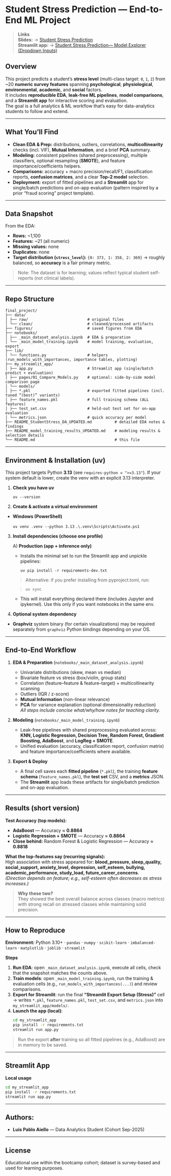 # Student Stress Prediction — End-to-End ML Project

> **Links**  
> **Slides:** → [Student Stress Prediction](https://www.canva.com/design/DAG3FBg1QyA/JIeaf5_BqknLrb2mvHibbw/edit?utm_content=DAG3FBg1QyA&utm_campaign=designshare&utm_medium=link2&utm_source=sharebutton)  
> **Streamlit app:** → [Student Stress Prediction— Model Explorer (Dropdown Inputs)](https://finalproject-3ayxr2iyk4pzmubour3zpm.streamlit.app/#student-stress-model-explorer) 

## Overview
This project predicts a student’s **stress level** (multi-class target: `0`, `1`, `2`) from ~20 **numeric survey features** spanning **psychological**, **physiological**, **environmental**, **academic**, and **social** factors.  
It includes **reproducible EDA**, **leak-free ML pipelines**, **model comparisons**, and a **Streamlit app** for interactive scoring and evaluation.  
The goal is a full analytics & ML workflow that’s easy for data-analytics students to follow and extend.

---

## What You’ll Find
- **Clean EDA & Prep:** distributions, outliers, correlations, **multicollinearity** checks (incl. VIF), **Mutual Information**, and a brief **PCA** summary.  
- **Modeling:** consistent pipelines (shared preprocessing), multiple classifiers, optional resampling (**SMOTE**), and feature importance/coefficients helpers.  
- **Comparisons:** accuracy + macro precision/recall/F1, classification reports, **confusion matrices**, and a clear **Top-2 model** selection.  
- **Deployment:** export of fitted pipelines and a **Streamlit** app for single/batch predictions and on-app evaluation (pattern inspired by a prior “fraud scoring” project template).

---

## Data Snapshot
From the EDA:
- **Rows:** ~1,100  
- **Features:** ~21 (all numeric)  
- **Missing values:** none  
- **Duplicates:** none  
- **Target distribution (`stress_level`):** `{0: 373, 1: 358, 2: 369}` → roughly balanced, so **accuracy** is a fair primary metric.

> Note: The dataset is for learning; values reflect typical student self-reports (not clinical labels).

---

## Repo Structure

```
final_project/
├── data/
│ ├── raw/                          # original files
│ └── clean/                        # cleaned/processed artifacts
├── figures/                        # saved figures from EDA
├── notebooks/
│ ├── _main_dataset_analysis.ipynb  # EDA & preparation
│ └── _main_model_training.ipynb    # model training, evaluation, export
├── lib/
│ └── functions.py                  # helpers (run_models_with_importances, importance tables, plotting)
├── my_streamlit_app/
│ ├── app.py                        # Streamlit app (single/batch predict + evaluation)
│ ├── pages/01_Compare_Models.py    # optional: side-by-side model comparison page
│ └── models/
│ ├── *.pkl                         # exported fitted pipelines (incl. tuned “(best)” variants)
│ ├── feature_names.pkl             # full training schema (ALL features)
│ ├── test_set.csv                  # held-out test set for on-app evaluation
│ └── metrics.json                  # quick accuracy per model
├── README_StudentStress_DA_UPDATED.md          # detailed EDA notes & findings
├── README_model_training_results_UPDATED.md    # modeling results & selection details
└── README.md                                   # this file
```

---

## Environment & Installation (uv)

This project targets Python **3.13** (see `requires-python = ">=3.13"`). If your system default is lower, create the venv with an explicit 3.13 interpreter. 

1) **Check you have uv**

   `uv --version`

2) **Create & activate a virtual environment**

- **Windows (PowerShell)**

   `uv venv .venv --python 3.13`
   `.\.venv\Scripts\Activate.ps1`

3) **Install dependencies (choose one profile)**

   A) **Production (app + inference only)**
   - Installs the minimal set to run the Streamlit app and unpickle pipelines:

      `uv pip install -r requirements-dev.txt`

   >  Alternative: if you prefer installing from pyproject.toml, run:
      
   >   `uv sync`

   -  This will install everything declared there (includes Jupyter and ipykernel). Use this only if you want notebooks in the same env.

4) **Optional system dependency**

- **Graphviz** system binary (for certain visualizations) may be required separately from `graphviz` Python bindings depending on your OS.

---

## End-to-End Workflow
1) **EDA & Preparation** (`notebooks/_main_dataset_analysis.ipynb`)  
   - Univariate distributions (skew, mean vs median)  
   - Bivariate feature vs stress (box/violin, group stats)  
   - Correlation (feature–feature & feature–target) + multicollinearity scanning  
   - Outliers (IQR / z-score)  
   - **Mutual Information** (non-linear relevance)  
   - **PCA** for variance explanation (optional dimensionality reduction)  
   _All steps include concise what/why/how notes for teaching clarity._

2) **Modeling** (`notebooks/_main_model_training.ipynb`)  
   - Leak-free pipelines with shared preprocessing evaluated across:  
     **KNN, Logistic Regression, Decision Tree, Random Forest, Gradient Boosting, AdaBoost**, and **LogReg + SMOTE**.  
   - Unified evaluation (accuracy, classification report, confusion matrix) and feature importance/coefficients where available.

3) **Export & Deploy**  
   - A final cell saves each **fitted pipeline** (`*.pkl`), the training **feature schema** (`feature_names.pkl`), the **test set** CSV, and a **metrics** JSON.  
   - The **Streamlit** app loads these artifacts for single/batch prediction and on-app evaluation.

---

## Results (short version)
**Test Accuracy (top models):**
- **AdaBoost** — Accuracy ≈ **0.8864**
- **Logistic Regression + SMOTE** — Accuracy ≈ **0.8864** 
- **Close behind:** Random Forest & Logistic Regression — Accuracy ≈ **0.8818**

**What the top-features say (recurring signals):**  
High association with stress appeared for: **blood_pressure, sleep_quality, social_support, anxiety_level, depression, self_esteem, bullying, academic_performance, study_load, future_career_concerns**.  
*(Direction depends on feature; e.g., self-esteem often decreases as stress increases.)*

> **Why these two?**  
They showed the best overall balance across classes (macro metrics) with strong recall on stressed classes while maintaining solid precision.

---

## How to Reproduce
**Environment:** Python 3.10+ · `pandas` · `numpy` · `scikit-learn` · `imbalanced-learn` · `matplotlib` · `joblib` · `streamlit`

**Steps**
1. **Run EDA**: open `_main_dataset_analysis.ipynb`, execute all cells, check that the snapshot matches the counts above.  
2. **Train models**: open `_main_model_training.ipynb`, run the training & evaluation cells (e.g., `run_models_with_importances(...)`) and review comparisons.  
3. **Export for Streamlit**: run the final **“Streamlit Export Setup (Stress)”** cell → writes `*.pkl`, `feature_names.pkl`, `test_set.csv`, and `metrics.json` into `my_streamlit_app/models/`.  
4. **Launch the app (local)**:
   ```bash
   cd my_streamlit_app
   pip install -r requirements.txt
   streamlit run app.py

> Run the export **after** training so all fitted pipelines (e.g., AdaBoost) are in memory to be saved.

---

## Streamlit App
**Local usage**
```bash
cd my_streamlit_app
pip install -r requirements.txt
streamlit run app.py
```

---

## Authors:

- **Luis Pablo Aiello** — Data Analytics Student (Cohort Sep-2025)

---

## License
Educational use within the bootcamp cohort; dataset is survey-based and used for learning purposes.